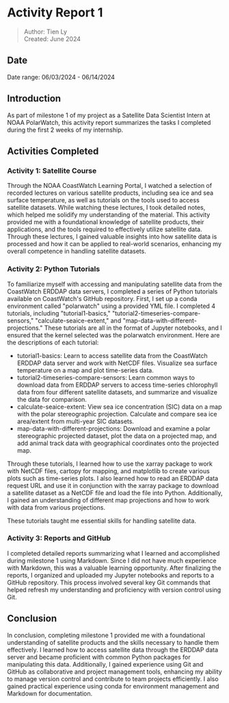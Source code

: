 # Activity Report 1

> Author: Tien Ly  
> Created: June 2024

## Date
Date range: 06/03/2024 - 06/14/2024

## Introduction
As part of milestone 1 of my project as a Satellite Data Scientist Intern at NOAA PolarWatch, this activity report summarizes the tasks I completed during the first 2 weeks of my internship.

## Activities Completed

### Activity 1: Satellite Course
Through the NOAA CoastWatch Learning Portal, I watched a selection of recorded lectures on various satellite products, including sea ice and sea surface temperature, as well as tutorials on the tools used to access satellite datasets. While watching these lectures, I took detailed notes, which helped me solidify my understanding of the material. This activity provided me with a foundational knowledge of satellite products, their applications, and the tools required to effectively utilize satellite data. Through these lectures, I gained valuable insights into how satellite data is processed and how it can be applied to real-world scenarios, enhancing my overall competence in handling satellite datasets.

### Activity 2: Python Tutorials
To familiarize myself with accessing and manipulating satellite data from the CoastWatch ERDDAP data servers, I completed a series of Python tutorials available on CoastWatch's GitHub repository. First, I set up a conda environment called "polarwatch" using a provided YML file. I completed 4 tutorials, including "tutorial1-basics," "tutorial2-timeseries-compare-sensors," "calculate-seaice-extent," and "map-data-with-different-projections." These tutorials are all in the format of Jupyter notebooks, and I ensured that the kernel selected was the polarwatch environment. Here are the descriptions of each tutorial:

- tutorial1-basics: Learn to access satellite data from the CoastWatch ERDDAP data server and work with NetCDF files. Visualize sea surface temperature on a map and plot time-series data.
- tutorial2-timeseries-compare-sensors: Learn common ways to download data from ERDDAP servers to access time-series chlorophyll data from four different satellite datasets, and summarize and visualize the data for comparison.
- calculate-seaice-extent: View sea ice concentration (SIC) data on a map with the polar stereographic projection. Calculate and compare sea ice area/extent from multi-year SIC datasets.
- map-data-with-different-projections: Download and examine a polar stereographic projected dataset, plot the data on a projected map, and add animal track data with geographical coordinates onto the projected map.

Through these tutorials, I learned how to use the xarray package to work with NetCDF files, cartopy for mapping, and matplotlib to create various plots such as time-series plots. I also learned how to read an ERDDAP data request URL and use it in conjunction with the xarray package to download a satellite dataset as a NetCDF file and load the file into Python. Additionally, I gained an understanding of different map projections and how to work with data from various projections.

These tutorials taught me essential skills for handling satellite data.

### Activity 3: Reports and GitHub
I completed detailed reports summarizing what I learned and accomplished during milestone 1 using Markdown. Since I did not have much experience with Markdown, this was a valuable learning opportunity. After finalizing the reports, I organized and uploaded my Jupyter notebooks and reports to a GitHub repository. This process involved several key Git commands that helped refresh my understanding and proficiency with version control using Git.

## Conclusion
In conclusion, completing milestone 1 provided me with a foundational understanding of satellite products and the skills necessary to handle them effectively. I learned how to access satellite data through the ERDDAP data server and became proficient with common Python packages for manipulating this data. Additionally, I gained experience using Git and GitHub as collaborative and project management tools, enhancing my ability to manage version control and contribute to team projects efficiently. I also gained practical experience using conda for environment management and Markdown for documentation.